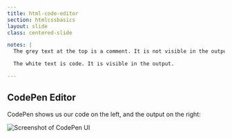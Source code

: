 ```yaml
---
title: html-code-editor
section: htmlcssbasics
layout: slide
class: centered-slide

notes: |
  The grey text at the top is a comment. It is not visible in the output.

  The white text is code. It is visible in the output.

---
```


## CodePen Editor

CodePen shows us our code on the left, and the output on the right:

![Screenshot of CodePen UI](/Building-the-Web/slides/workshop/htmlcssbasics/images/codepen-html.png)

